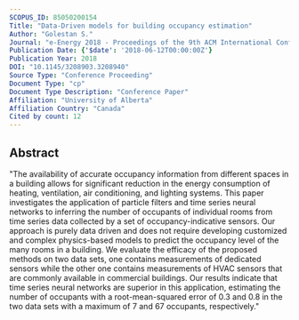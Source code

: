 ```yaml
---
SCOPUS_ID: 85050200154
Title: "Data-Driven models for building occupancy estimation"
Author: "Golestan S."
Journal: "e-Energy 2018 - Proceedings of the 9th ACM International Conference on Future Energy Systems"
Publication Date: {'$date': '2018-06-12T00:00:00Z'}
Publication Year: 2018
DOI: "10.1145/3208903.3208940"
Source Type: "Conference Proceeding"
Document Type: "cp"
Document Type Description: "Conference Paper"
Affiliation: "University of Alberta"
Affiliation Country: "Canada"
Cited by count: 12
---
```


## Abstract
"The availability of accurate occupancy information from different spaces in a building allows for significant reduction in the energy consumption of heating, ventilation, air conditioning, and lighting systems. This paper investigates the application of particle filters and time series neural networks to inferring the number of occupants of individual rooms from time series data collected by a set of occupancy-indicative sensors. Our approach is purely data driven and does not require developing customized and complex physics-based models to predict the occupancy level of the many rooms in a building. We evaluate the efficacy of the proposed methods on two data sets, one contains measurements of dedicated sensors while the other one contains measurements of HVAC sensors that are commonly available in commercial buildings. Our results indicate that time series neural networks are superior in this application, estimating the number of occupants with a root-mean-squared error of 0.3 and 0.8 in the two data sets with a maximum of 7 and 67 occupants, respectively."
